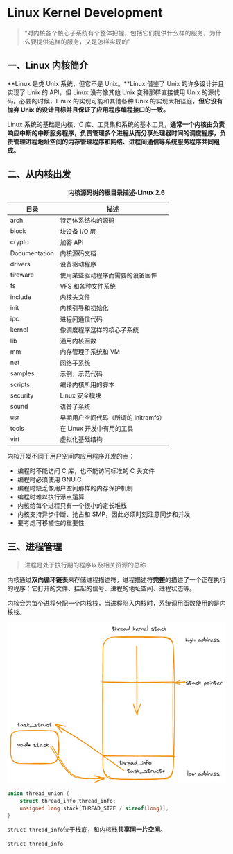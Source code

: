 # Linux Kernel Development

> “对内核各个核心子系统有个整体把握，包括它们提供什么样的服务，为什么要提供这样的服务，又是怎样实现的”

## 一、Linux 内核简介

**Linux 是类 Unix 系统，但它不是 Unix。**Linux 借鉴了 Unix 的许多设计并且实现了 Unix 的 API，但 Linux 没有像其他 Unix 变种那样直接使用 Unix 的源代码。必要的时候，Linux 的实现可能和其他各种 Unix 的实现大相径庭，**但它没有抛弃 Unix 的设计目标并且保证了应用程序编程接口的一致。**

Linux 系统的基础是内核、C 库、工具集和系统的基本工具，**通常一个内核由负责响应中断的中断服务程序，负责管理多个进程从而分享处理器时间的调度程序，负责管理进程地址空间的内存管理程序和网络、进程间通信等系统服务程序共同组成。**

## 二、从内核出发

<div style="text-align:center;"><b>内核源码树的根目录描述-Linux 2.6</b></div>

| 目录          | 描述                                 |
| ------------- | ------------------------------------ |
| arch          | 特定体系结构的源码                   |
| block         | 块设备 I/O 层                        |
| crypto        | 加密 API                             |
| Documentation | 内核源码文档                         |
| drivers       | 设备驱动程序                         |
| fireware      | 使用某些驱动程序而需要的设备固件     |
| fs            | VFS 和各种文件系统                   |
| include       | 内核头文件                           |
| init          | 内核引导和初始化                     |
| ipc           | 进程间通信代码                       |
| kernel        | 像调度程序这样的核心子系统           |
| lib           | 通用内核函数                         |
| mm            | 内存管理子系统和 VM                  |
| net           | 网络子系统                           |
| samples       | 示例，示范代码                       |
| scripts       | 编译内核所用的脚本                   |
| security      | Linux 安全模块                       |
| sound         | 语音子系统                           |
| usr           | 早期用户空间代码（所谓的 initramfs） |
| tools         | 在 Linux 开发中有用的工具            |
| virt          | 虚拟化基础结构                       |

内核开发不同于用户空间内应用程序开发的点：

+ 编程时不能访问 C 库，也不能访问标准的 C 头文件
+ 编程时必须使用 GNU C
+ 编程时缺乏像用户空间那样的内存保护机制
+ 编程时难以执行浮点运算
+ 内核给每个进程只有一个很小的定长堆栈
+ 内核支持异步中断、抢占和 SMP，因此必须时刻注意同步和并发
+ 要考虑可移植性的重要性

## 三、进程管理

> 进程是处于执行期的程序以及相关资源的总称

内核通过**双向循环链表**来存储进程描述符，进程描述符**完整**的描述了一个正在执行的程序：它打开的文件、挂起的信号、进程的地址空间、进程状态等。

内核会为每个进程分配一个内核栈，当进程陷入内核时，系统调用函数使用的是内核栈。

![123](https://raw.githubusercontent.com/chi199702/notes/main/image/thread_kernel_stack.png)

```c
union thread_union {
    struct thread_info thread_info;
    unsigned long stack[THREAD_SIZE / sizeof(long)];
}
```

`struct thread_info`位于栈底，和内核栈**共享同一片空间**。

`struct thread_info`


